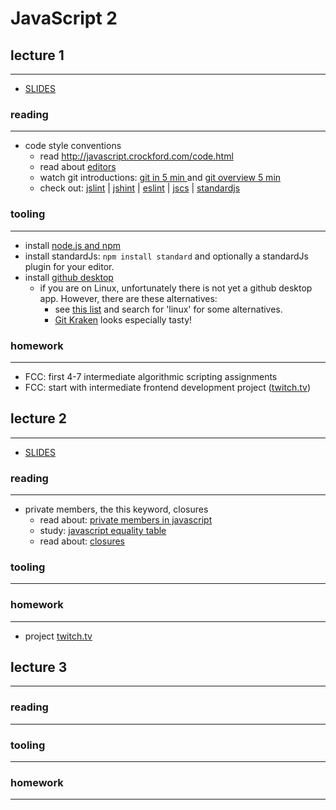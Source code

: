 # JavaScript 2

## lecture 1
------------
* <a href="http://slides.com/michahell/deck" target="_blank">SLIDES</a>

### reading
-----------

* code style conventions
  * read <a href="http://javascript.crockford.com/code.html" target="_blank">http://javascript.crockford.com/code.html</a>
  * read about <a href="https://medium.com/just-javascript/which-editor-to-choose-69b6ee2ded66#.8i66aeunr" target="_blank">editors</a>
  * watch git introductions: <a href="https://www.youtube.com/watch?v=OqmSzXDrJBk" target="_blank">git in 5 min </a>and <a href="https://www.youtube.com/watch?v=8oRjP8yj2Wo" target="_blank">git overview 5 min</a>
  * check out: <a href="http://www.jslint.com/" target="_blank">jslint</a>
   | <a href="http://jshint.com/" target="_blank">jshint</a>
   | <a href="http://eslint.org/" target="_blank">eslint</a>
   | <a href="http://jscs.info/" target="_blank">jscs</a>
   | <a href="http://standardjs.com/rules.html" target="_blank">standardjs</a>
   
### tooling
-----------

* install <a href="https://nodejs.org/en/" target="_blank">node.js and npm</a>
* install standardJs: ```npm install standard``` and optionally a standardJs plugin for your editor.
* install <a href="https://desktop.github.com/" target="_blank">github desktop</a>
  * if you are on Linux, unfortunately there is not yet a github desktop app. However, there are these alternatives:
    * see <a href="https://git-scm.com/downloads/guis" target="_blank">this list</a> and search for 'linux' for some alternatives.
    * <a href="https://www.gitkraken.com/" target="_blank">Git Kraken</a> looks especially tasty!

### homework
-----------

* FCC: first 4-7 intermediate algorithmic scripting assignments
* FCC: start with intermediate frontend development project (<a href="http://www.nu.nl/" target="_blank">twitch.tv</a>)

## lecture 2
-----------
* <a href="http://slides.com/michahell/deck-3" target="_blank">SLIDES</a>

### reading
-----------

* private members, the this keyword, closures
  * read about: <a href="http://javascript.crockford.com/private.html" target="_blank">private members in javascript</a>
  * study: <a href="https://dorey.github.io/JavaScript-Equality-Table/" target="_blank">javascript equality table</a>
  * read about: <a href="https://developer.mozilla.org/en/docs/Web/JavaScript/Closures" target="_blank">closures</a>

### tooling
-----------

### homework
------------

* project <a href="http://www.nu.nl/" target="_blank">twitch.tv</a>

## lecture 3
-----------

### reading
-----------

### tooling
-----------

### homework
------------

